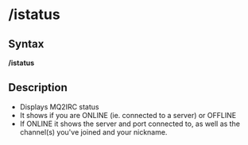 # /istatus

## Syntax

**/istatus**

## Description

* Displays MQ2IRC status
* It shows if you are ONLINE \(ie. connected to a server\) or OFFLINE
* If ONLINE it shows the server and port connected to, as well as the channel\(s\) you've joined and your nickname.
